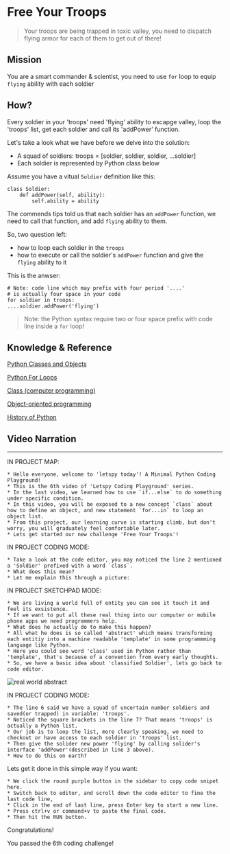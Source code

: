 # Free Your Troops

> Your troops are being trapped in toxic valley, you need to dispatch flying armor for each of them to get out of there!

## Mission

You are a smart commander & scientist, you need to use `for` loop to equip `flying` ability with each soldier

## How?

Every soldier in your 'troops' need 'flying' ability to escapge valley, loop the 'troops' list, get each soldier and call its 'addPower' function.

Let's take a look what we have before we delve into the solution:

- A squad of soldiers: troops = [soldier, soldier, soldier, ...soldier]
- Each soldier is represented by Python class below

Assume you have a vitual `Soldier` definition like this:

```
class Soldier:
    def addPower(self, ability):
        self.ability = ability
```

The commends tips told us that each soldier has an `addPower` function, we need to call that function, and add `flying` ability to them.

So, two question left:

- how to loop each soldier in the `troops`
- how to execute or call the soldier's `addPower` function and give the `flying` ability to it


This is the anwser:

```
# Note: code line which may prefix with four period '....' 
# is actually four space in your code
for soldier in troops:
....soldier.addPower('flying')
```

> Note: the Python syntax require two or four space prefix with code line inside a `for` loop!


## Knowledge & Reference

[Python Classes and Objects](https://www.w3schools.com/python/python_classes.asp)

[Python For Loops](https://www.w3schools.com/python/python_for_loops.asp)

[Class (computer programming)](https://en.wikipedia.org/wiki/Class_(computer_programming))

[Object-oriented programming](https://en.wikipedia.org/wiki/Object-oriented_programming)

[History of Python](https://en.wikipedia.org/wiki/History_of_Python)

## Video Narration

----

IN PROJECT MAP:

```
* Hello everyone, welcome to 'letspy today'! A Minimal Python Coding Playground!
* This is the 6th video of 'Letspy Coding Playground' series.
* In the last video, we learned how to use `if...else` to do something under specific condition.
* In this video, you will be exposed to a new concept `class` about how to define an object, and new statement `for...in` to loop an object list.
* From this project, our learning curve is starting climb, but don't worry, you will graduately feel comfortable later.
* Lets get started our new challenge 'Free Your Troops'!
```

IN PROJECT CODING MODE:

```
* Take a look at the code editor, you may noticed the line 2 mentioned a 'Soldier' prefixed with a word `class`.
* What does this mean? 
* Let me explain this through a picture:
```

IN PROJECT SKETCHPAD MODE:

```
* We are living a world full of entity you can see it touch it and feel its exsistence.
* If we want to put all these real thing into our computer or mobile phone apps we need programmers help.
* What does he actually do to make this happen?
* All what he does is so called 'abstract' which means transforming each entitiy into a machine readable 'template' in some programmming language like Python.
* Here you could see word 'class' used in Python rather than 'template', that's because of a convention from every early thoughts.
* So, we have a basic idea about 'classified Soldier', lets go back to code editor.
```

![real world abstract](assets/video/realworld_abstract.png)

IN PROJECT CODING MODE:

```
* The line 6 said we have a squad of uncertain number soldiers and saved(or trapped) in variable: 'troops'.
* Noticed the square brackets in the line 7? That means 'troops' is actually a Python list.
* Our job is to loop the list, more clearly speaking, we need to checkout or have access to each soldier in 'troops' list.
* Then give the solider new power 'flying' by calling solider's interface 'addPower'(described in line 3 above).
* How to do this on earth?
```

Lets get it done in this simple way if you want:

```
* We click the round purple button in the sidebar to copy code snipet here.
* Switch back to editor, and scroll down the code editor to fine the last code line,
* Click in the end of last line, press Enter key to start a new line.
* Press ctrl+v or command+v to paste the final code.
* Then hit the RUN button.
```

Congratulations! 

You passed the 6th coding challenge!